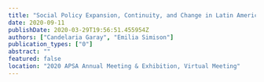 ```yaml
---
title: "Social Policy Expansion, Continuity, and Change in Latin America"
date: 2020-09-11
publishDate: 2020-03-29T19:56:51.455954Z
authors: ["Candelaria Garay", "Emilia Simison"]
publication_types: ["0"]
abstract: ""
featured: false
location: "2020 APSA Annual Meeting & Exhibition, Virtual Meeting"
---
```


